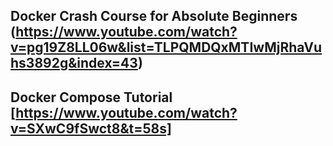 ## Docker Crash Course for Absolute Beginners (https://www.youtube.com/watch?v=pg19Z8LL06w&list=TLPQMDQxMTIwMjRhaVuhs3892g&index=43)

## Docker Compose Tutorial [https://www.youtube.com/watch?v=SXwC9fSwct8&t=58s]  